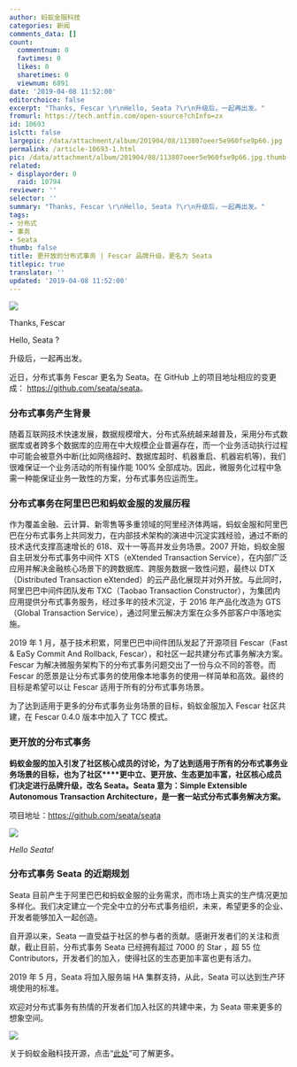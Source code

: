 ```yaml
---
author: 蚂蚁金服科技
categories: 新闻
comments_data: []
count:
  commentnum: 0
  favtimes: 0
  likes: 0
  sharetimes: 0
  viewnum: 6891
date: '2019-04-08 11:52:00'
editorchoice: false
excerpt: "Thanks, Fescar ️\r\nHello, Seata ?\r\n升级后，一起再出发。"
fromurl: https://tech.antfin.com/open-source?chInfo=zx
id: 10693
islctt: false
largepic: /data/attachment/album/201904/08/113807oeer5e960fse9p66.jpg
permalink: /article-10693-1.html
pic: /data/attachment/album/201904/08/113807oeer5e960fse9p66.jpg.thumb.jpg
related:
- displayorder: 0
  raid: 10794
reviewer: ''
selector: ''
summary: "Thanks, Fescar ️\r\nHello, Seata ?\r\n升级后，一起再出发。"
tags:
- 分布式
- 事务
- Seata
thumb: false
title: 更开放的分布式事务 | Fescar 品牌升级，更名为 Seata
titlepic: true
translator: ''
updated: '2019-04-08 11:52:00'
---
```


![](/data/attachment/album/201904/08/113807oeer5e960fse9p66.jpg)


Thanks, Fescar ️


Hello, Seata ?


升级后，一起再出发。


近日，分布式事务 Fescar 更名为 Seata。在 GitHub 上的项目地址相应的变更成： <https://github.com/seata/seata>。


### 分布式事务产生背景


随着互联网技术快速发展，数据规模增大，分布式系统越来越普及，采用分布式数据库或者跨多个数据库的应用在中大规模企业普遍存在，而一个业务活动执行过程中可能会被意外中断(比如网络超时、数据库超时、机器重启、机器宕机等)，我们很难保证一个业务活动的所有操作能 100% 全部成功。因此，微服务化过程中急需一种能保证业务一致性的方案，分布式事务应运而生。 


### 分布式事务在阿里巴巴和蚂蚁金服的发展历程


作为覆盖金融、云计算、新零售等多重领域的阿里经济体两端，蚂蚁金服和阿里巴巴在分布式事务上共同发力，在内部技术架构的演进中沉淀实践经验，通过不断的技术迭代支撑高速增长的 618、双十一等高并发业务场景。2007 开始，蚂蚁金服自主研发分布式事务中间件 XTS（eXtended Transaction Service），在内部广泛应用并解决金融核心场景下的跨数据库、跨服务数据一致性问题，最终以 DTX（Distributed Transaction eXtended）的云产品化展现并对外开放。与此同时，阿里巴巴中间件团队发布 TXC（Taobao Transaction Constructor），为集团内应用提供分布式事务服务，经过多年的技术沉淀，于 2016 年产品化改造为 GTS（Global Transaction Service），通过阿里云解决方案在众多外部客户中落地实施。


2019 年 1 月，基于技术积累，阿里巴巴中间件团队发起了开源项目 Fescar（Fast & EaSy Commit And Rollback, Fescar），和社区一起共建分布式事务解决方案。Fescar 为解决微服务架构下的分布式事务问题交出了一份与众不同的答卷。而 Fescar 的愿景是让分布式事务的使用像本地事务的使用一样简单和高效。最终的目标是希望可以让 Fescar 适用于所有的分布式事务场景。


为了达到适用于更多的分布式事务业务场景的目标，蚂蚁金服加入 Fescar 社区共建，在 Fescar 0.4.0 版本中加入了 TCC 模式。 


### 更开放的分布式事务


**蚂蚁金服的加入引发了社区核心成员的讨论，为了达到适用于所有的分布式事务业务场景的目标，也为了社区****更中立、更开放、生态更加丰富，社区核心成员们决定进行品牌升级，改名 Seata。Seata 意为：****Simple Extensible Autonomous Transaction Architecture****，是一套一站式分布式事务解决方案。**


项目地址：<https://github.com/seata/seata>


![](/data/attachment/album/201904/08/115159rbsh0b0r02nrss2j.jpeg)


*Hello Seata!*


### 分布式事务 Seata 的近期规划


Seata 目前产生于阿里巴巴和蚂蚁金服的业务需求，而市场上真实的生产情况更加多样化。我们决定建立一个完全中立的分布式事务组织，未来，希望更多的企业、开发者能够加入一起创造。


自开源以来，Seata 一直受益于社区的参与者的贡献。感谢开发者们的关注和贡献，截止目前，分布式事务 Seata 已经拥有超过 7000 的 Star ，超 55 位 Contributors，开发者们的加入，使得社区的生态更加丰富也更有活力。 


2019 年 5 月，Seata 将加入服务端 HA 集群支持，从此，Seata 可以达到生产环境使用的标准。 


欢迎对分布式事务有热情的开发者们加入社区的共建中来，为 Seata 带来更多的想象空间。


![](/data/attachment/album/201904/08/113948aqxxz8fk3qxrrkfz.jpg)


关于蚂蚁金融科技开源，点击“[此处](https://tech.antfin.com/open-source?chInfo=zx)”可了解更多。